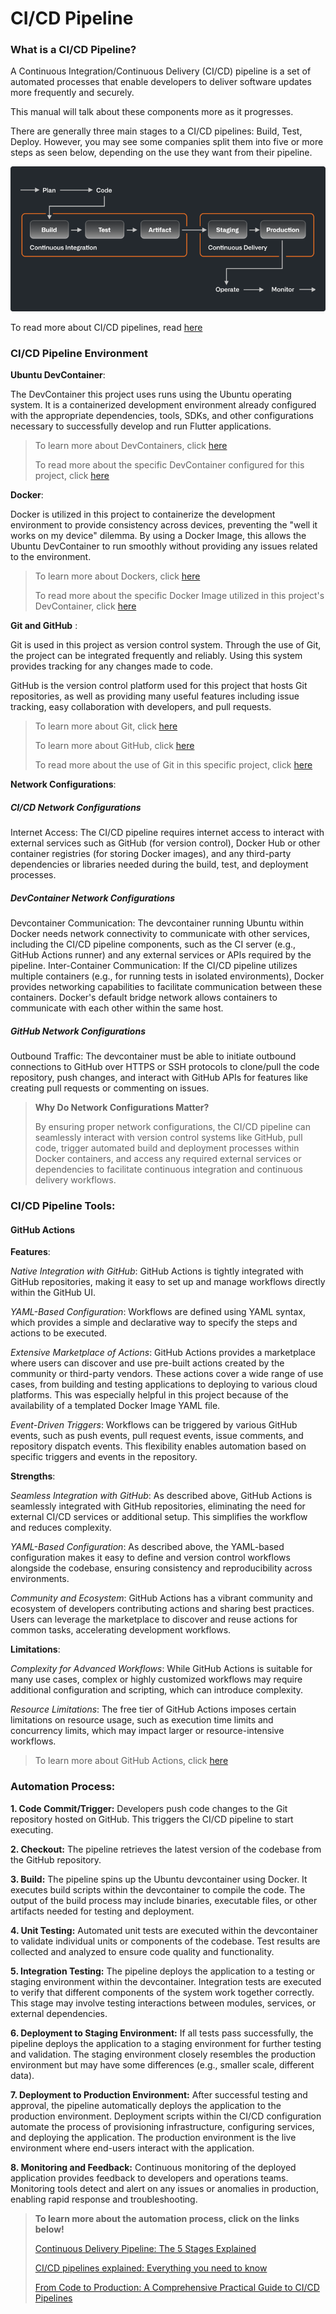 # CI/CD Pipeline

### What is a CI/CD Pipeline?

A Continuous Integration/Continuous Delivery (CI/CD) pipeline is a set of automated processes that enable developers to deliver software updates more frequently and securely.

This manual will talk about these components more as it progresses.

There are generally three main stages to a CI/CD pipelines: Build, Test, Deploy. However, you may see some companies split them into five or more steps as seen below, depending on the use they want from their pipeline.

![alt text](image.png)

To read more about CI/CD pipelines, read [here](https://resources.github.com/ci-cd/)

### CI/CD Pipeline Environment

**Ubuntu DevContainer**:

The DevContainer this project uses runs using the Ubuntu operating system. It is a containerized development environment already configured with the appropriate dependencies, tools, SDKs, and other configurations necessary to successfully develop and run Flutter applications.

>To learn more about DevContainers, click [here](https://code.visualstudio.com/docs/devcontainers/create-dev-container)
>
>To read more about the specific DevContainer configured for this project, click [here](/documentation/DevContainer.md)

**Docker**:

Docker is utilized in this project to containerize the development environment to provide consistency across devices, preventing the "well it works on my device" dilemma. By using a Docker Image, this allows the Ubuntu DevContainer to run smoothly without providing any issues related to the environment. 

>To learn more about Dockers, click [here](https://www.docker.com/)
>
>To read more about the specific Docker Image utilized in this project's DevContainer, click [here](/documentation/DevContainer.md)

**Git and GitHub** :

Git is used in this project as version control system. Through the use of Git, the project can be integrated frequently and reliably. Using this system provides tracking for any changes made to code. 

GitHub is the version control platform used for this project that hosts Git repositories, as well as providing many useful features including issue tracking, easy collaboration with developers, and pull requests.

>To learn more about Git, click [here](https://git-scm.com/)
>
>To learn more about GitHub, click [here](https://github.com/github)
>
>To read more about the use of Git in this specific project, click [here](/documentation/VersionControl.md)

**Network Configurations**:

##### CI/CD Network Configurations

Internet Access: The CI/CD pipeline requires internet access to interact with external services such as GitHub (for version control), Docker Hub or other container registries (for storing Docker images), and any third-party dependencies or libraries needed during the build, test, and deployment processes.

##### DevContainer Network Configurations

Devcontainer Communication: The devcontainer running Ubuntu within Docker needs network connectivity to communicate with other services, including the CI/CD pipeline components, such as the CI server (e.g., GitHub Actions runner) and any external services or APIs required by the pipeline.
Inter-Container Communication: If the CI/CD pipeline utilizes multiple containers (e.g., for running tests in isolated environments), Docker provides networking capabilities to facilitate communication between these containers. Docker's default bridge network allows containers to communicate with each other within the same host.

##### GitHub Network Configurations

Outbound Traffic: The devcontainer must be able to initiate outbound connections to GitHub over HTTPS or SSH protocols to clone/pull the code repository, push changes, and interact with GitHub APIs for features like creating pull requests or commenting on issues.

>**Why Do Network Configurations Matter?**
>
>By ensuring proper network configurations, the CI/CD pipeline can seamlessly interact with version control systems like GitHub, pull code, trigger automated build and deployment processes within Docker containers, and access any required external services or dependencies to facilitate continuous integration and continuous delivery workflows.

### CI/CD Pipeline Tools:

#### GitHub Actions

**Features**:

*Native Integration with GitHub*: GitHub Actions is tightly integrated with GitHub repositories, making it easy to set up and manage workflows directly within the GitHub UI.

*YAML-Based Configuration*: Workflows are defined using YAML syntax, which provides a simple and declarative way to specify the steps and actions to be executed.

*Extensive Marketplace of Actions*: GitHub Actions provides a marketplace where users can discover and use pre-built actions created by the community or third-party vendors. These actions cover a wide range of use cases, from building and testing applications to deploying to various cloud platforms. This was especially helpful in this project because of the availability of a templated Docker Image YAML file.

*Event-Driven Triggers*: Workflows can be triggered by various GitHub events, such as push events, pull request events, issue comments, and repository dispatch events. This flexibility enables automation based on specific triggers and events in the repository.

**Strengths**:

*Seamless Integration with GitHub*: As described above, GitHub Actions is seamlessly integrated with GitHub repositories, eliminating the need for external CI/CD services or additional setup. This simplifies the workflow and reduces complexity.

*YAML-Based Configuration*: As described above, the YAML-based configuration makes it easy to define and version control workflows alongside the codebase, ensuring consistency and reproducibility across environments.

*Community and Ecosystem*: GitHub Actions has a vibrant community and ecosystem of developers contributing actions and sharing best practices. Users can leverage the marketplace to discover and reuse actions for common tasks, accelerating development workflows.

**Limitations**:

*Complexity for Advanced Workflows*: While GitHub Actions is suitable for many use cases, complex or highly customized workflows may require additional configuration and scripting, which can introduce complexity.

*Resource Limitations*: The free tier of GitHub Actions imposes certain limitations on resource usage, such as execution time limits and concurrency limits, which may impact larger or resource-intensive workflows.

> To learn more about GitHub Actions, click [here](https://docs.github.com/en/actions)

### Automation Process:

**1. Code Commit/Trigger:**
Developers push code changes to the Git repository hosted on GitHub.
This triggers the CI/CD pipeline to start executing.

**2. Checkout:**
The pipeline retrieves the latest version of the codebase from the GitHub repository.

**3. Build:**
The pipeline spins up the Ubuntu devcontainer using Docker.
It executes build scripts within the devcontainer to compile the code.
The output of the build process may include binaries, executable files, or other artifacts needed for testing and deployment.

**4. Unit Testing:**
Automated unit tests are executed within the devcontainer to validate individual units or components of the codebase.
Test results are collected and analyzed to ensure code quality and functionality.

**5. Integration Testing:**
The pipeline deploys the application to a testing or staging environment within the devcontainer.
Integration tests are executed to verify that different components of the system work together correctly.
This stage may involve testing interactions between modules, services, or external dependencies.

**6. Deployment to Staging Environment:**
If all tests pass successfully, the pipeline deploys the application to a staging environment for further testing and validation.
The staging environment closely resembles the production environment but may have some differences (e.g., smaller scale, different data).

**7. Deployment to Production Environment:**
After successful testing and approval, the pipeline automatically deploys the application to the production environment.
Deployment scripts within the CI/CD configuration automate the process of provisioning infrastructure, configuring services, and deploying the application.
The production environment is the live environment where end-users interact with the application.

**8. Monitoring and Feedback:**
Continuous monitoring of the deployed application provides feedback to developers and operations teams.
Monitoring tools detect and alert on any issues or anomalies in production, enabling rapid response and troubleshooting.

> **To learn more about the automation process, click on the links below!**
>
> [Continuous Delivery Pipeline: The 5 Stages Explained](https://codefresh.io/learn/continuous-delivery/continuous-delivery-pipeline-the-5-stages-explained/#:~:text=A%20continuous%20deployment%20pipeline%20deploys%20the%20build%20automatically,requires%20connecting%20to%20error%20reporting%20and%20ticketing%20tools.)
>
> [CI/CD pipelines explained: Everything you need to know](https://www.techtarget.com/searchsoftwarequality/CI-CD-pipelines-explained-Everything-you-need-to-know)
>
> [From Code to Production: A Comprehensive Practical Guide to CI/CD Pipelines](https://romanglushach.medium.com/from-code-to-production-a-comprehensive-practical-guide-to-ci-cd-pipelines-ad3669f40ce0)
>
